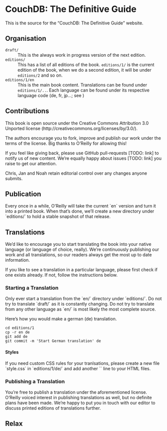 <h1>CouchDB: The Definitive Guide</h1>

<p>This is the source for the “CouchDB: The Definitive Guide” website.

<h2>Organisation</h2>

<dl>

<dt><code>draft/</code></dt>

<dd>This is the always work in progress version of the next edition.</dd>

<dt><code>editions/</code></dt>

<dd>This has a list of all editions of the book. <code>editions/1/</code> is the current edition of the book, when we do a second edition, it will be under <code>editions/2</code> and so on.</dd>

<dt><code>editions/1/en</code></dt>

<dd>This is the main book content. Translations can be found under <code>editions/1/..</code>. Each language can be found under its respective language code (de, fr, jp…; see <http://en.wikipedia.org/wiki/List_of_ISO_639-1_codes>)</dd>

</dl>

<h2>Contributions</h2>

<p>This book is open source under the Creative Commons Attribution 3.0 Unported license (http://creativecommons.org/licenses/by/3.0/).

<p>The authors encourage you to fork, improve and publish our work under the terms of the license. Big thanks to O’Reilly for allowing this!

<p>If you feel like giving back, please use GitHub pull-requests [TODO: link] to notify us of new content. We’re equally happy about issues [TODO: link] you raise to get our attention.

<p>Chris, Jan and Noah retain editorial control over any changes anyone submits.

<h2>Publication</h2>

<p>Every once in a while, O’Reilly will take the current `en` version and turn it into a printed book. When that’s done, we’ll create a new directory under `editions/` to hold a stable snapshot of that release.

<h2>Translations</h2>

<p>We’d like to encourage you to start translating the book into your native language (or language of choice, really). We’re continuously publishing our work and all translations, so our readers always get the most up to date information.

<p>If you like to see a translation in a particular language, please first check if one exists already. If not, follow the instructions below.

<h3> Starting a Translation</h3>

<p>Only ever start a translation from the `en/` directory under `editions/<number>`. Do not try to translate `draft/` as it is constantly changing. Do not try to translate from any other language as `en/` is most likely the most complete source.

<p>Here’s how you would make a german (de) translation.

    cd editions/1
    cp -r en de
    git add de
    git commit -m 'Start German translation' de


<h4>Styles</h4>

<p>If you need custom CSS rules for your tranlsations, please create a new file `style.css` in `editions/1/de/` and add another `<link rel="stylesheet" href="../style.css">` line to your HTML files.

<h3>Publishing a Translation</h3>

<p>You’re free to publish a translation under the aforementioned license. O’Reilly voiced interest in publishing translations as well, but no definite plans have been made. We’re happy to put you in touch with our editor to discuss printed editions of translations further.

<h2>Relax</h2>

